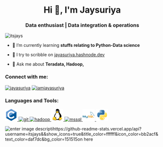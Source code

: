 <h1 align="center">Hi 👋, I'm Jaysuriya</h1>
<h3 align="center">Data enthusiast | Data integration & operations</h3>

<p align="left"> <img src="https://komarev.com/ghpvc/?username=itsjays&label=Profile%20views&color=0e75b6&style=flat" alt="itsjays" /> </p>

- 🌱 I’m currently learning **stuffs relating to Python-Data science**

- 📝 I try to scribble on [jayasuriya.hashnode.dev](jayasuriya.hashnode.dev)

- 💬 Ask me about **Teradata, Hadoop,**

<h3 align="left">Connect with me:</h3>
<p align="left">
<a href="https://dev.to/jayasuriya" target="blank"><img align="center" src="https://cdn.jsdelivr.net/npm/simple-icons@3.0.1/icons/dev-dot-to.svg" alt="jayasuriya" height="30" width="40" /></a>
<a href="https://twitter.com/iamjayasuriya" target="blank"><img align="center" src="https://raw.githubusercontent.com/rahuldkjain/github-profile-readme-generator/master/src/images/icons/Social/twitter.svg" alt="iamjayasuriya" height="30" width="40" /></a>
</p>

<h3 align="left">Languages and Tools:</h3>
<p align="left"> <a href="https://www.cprogramming.com/" target="_blank"> <img src="https://raw.githubusercontent.com/devicons/devicon/master/icons/c/c-original.svg" alt="c" width="40" height="40"/> </a> <a href="https://git-scm.com/" target="_blank"> <img src="https://www.vectorlogo.zone/logos/git-scm/git-scm-icon.svg" alt="git" width="40" height="40"/> </a> <a href="https://hadoop.apache.org/" target="_blank"> <img src="https://www.vectorlogo.zone/logos/apache_hadoop/apache_hadoop-icon.svg" alt="hadoop" width="40" height="40"/> </a> <a href="https://www.linux.org/" target="_blank"> <img src="https://raw.githubusercontent.com/devicons/devicon/master/icons/linux/linux-original.svg" alt="linux" width="40" height="40"/> </a> <a href="https://www.microsoft.com/en-us/sql-server" target="_blank"> <img src="https://www.svgrepo.com/show/303229/microsoft-sql-server-logo.svg" alt="mssql" width="40" height="40"/> </a> <a href="https://www.mysql.com/" target="_blank"> <img src="https://raw.githubusercontent.com/devicons/devicon/master/icons/mysql/mysql-original-wordmark.svg" alt="mysql" width="40" height="40"/> </a> <a href="https://www.python.org" target="_blank"> <img src="https://raw.githubusercontent.com/devicons/devicon/master/icons/python/python-original.svg" alt="python" width="40" height="40"/> </a> </p>


![enter image descriptihttps://github-readme-stats.vercel.app/api?username=itsjays&&show_icons=true&title_color=ffffff&icon_color=bb2acf&text_color=daf7dc&bg_color=151515on here](https://github-readme-stats.vercel.app/api?username=itsjays&&show_icons=true&title_color=ffffff&icon_color=bb2acf&text_color=daf7dc&bg_color=151515)



<!--
**itsjays/itsjays** is a ✨ _special_ ✨ repository because its `README.md` (this file) appears on your GitHub profile.

Here are some ideas to get you started:

- 🔭 I’m currently working on ...
- 🌱 I’m currently learning ...
- 👯 I’m looking to collaborate on ...
- 🤔 I’m looking for help with ...
- 💬 Ask me about ...
- 📫 How to reach me: ...
- 😄 Pronouns: ...
- ⚡ Fun fact: ...
-->
